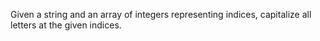 Given a string and an array of integers representing indices, capitalize all letters at the given indices.

